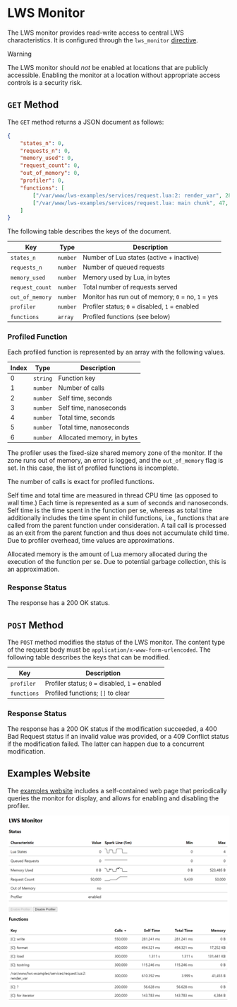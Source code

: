 # LWS Monitor

The LWS monitor provides read-write access to central LWS characteristics. It is configured
through the `lws_monitor` [directive](Directives.md).

> [!WARNING]
> The LWS monitor should *not* be enabled at locations that are publicly accessible. Enabling
> the monitor at a location without appropriate access controls is a security risk.


## `GET` Method

The `GET` method returns a JSON document as follows:

```json
{
	"states_n": 0,
	"requests_n": 0,
	"memory_used": 0,
	"request_count": 0,
	"out_of_memory": 0,
	"profiler": 0,
	"functions": [
		["/var/www/lws-examples/services/request.lua:2: render_var", 282, 0, 774532, 0, 4464414, 15980],
		["/var/www/lws-examples/services/request.lua: main chunk", 47, 0, 1186461, 0, 11546675, 1880]
	]
}
```

The following table describes the keys of the document.

| Key | Type | Description |
| --- | --- | --- |
| `states_n` | `number` | Number of Lua states (active + inactive) |
| `requests_n` | `number` | Number of queued requests |
| `memory_used` | `number` | Memory used by Lua, in bytes |
| `request_count` | `number` | Total number of requests served |
| `out_of_memory` | `number` | Monitor has run out of memory; `0` = no, `1` = yes |
| `profiler` | `number` | Profiler status; `0` = disabled, `1` = enabled |
| `functions` | `array` | Profiled functions (see below) |

### Profiled Function

Each profiled function is represented by an array with the following values.

| Index | Type | Description |
| --- | --- | --- |
| 0 | `string` | Function key |
| 1 | `number` | Number of calls |
| 2 | `number` | Self time, seconds |
| 3 | `number` | Self time, nanoseconds |
| 4 | `number` | Total time, seconds |
| 5 | `number` | Total time, nanoseconds |
| 6 | `number` | Allocated memory, in bytes |

The profiler uses the fixed-size shared memory zone of the monitor. If the zone runs out of
memory, an error is logged, and the `out_of_memory` flag is set. In this case, the list of
profiled functions is incomplete.

The number of calls is exact for profiled functions.

Self time and total time are measured in thread CPU time (as opposed to wall time.) Each time is
represented as a sum of seconds and nanoseconds. Self time is the time spent in the function
per se, whereas as total time additionally includes the time spent in child functions, i.e.,
functions that are called from the parent function under consideration. A tail call is processed
as an exit from the parent function and thus does not accumulate child time. Due to profiler
overhead, time values are approximations.

Allocated memory is the amount of Lua memory allocated during the execution of the function per
se. Due to potential garbage collection, this is an approximation.

### Response Status

The response has a 200 OK status.


## `POST` Method

The `POST` method modifies the status of the LWS monitor. The content type of the request body
must be `application/x-www-form-urlencoded`. The following table describes the keys that can be
modified.

| Key | Description |
| --- | --- |
| `profiler` | Profiler status; `0` = disabled, `1` = enabled |
| `functions` | Profiled functions; `[]` to clear |

### Response Status

The response has a 200 OK status if the modification succeeded, a 400 Bad Request status if an
invalid value was provided, or a 409 Conflict status if the modification failed. The latter can
happen due to a concurrent modification.


## Examples Website

The [examples website](GettingStarted.md) includes a self-contained web page that periodically
queries the monitor for display, and allows for enabling and disabling the profiler.

![Monitor web page](images/Monitor.png)
